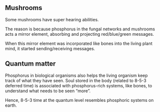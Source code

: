 ## Mushrooms 

Some mushrooms have super hearing abilities.

The reason is because phosphorus in the fungal networks and mushrooms acts a mirror element, absorbing and projecting red/blue/green messages.

When this mirror element was incorporated like bones into the living plant mind, it started sending/receiving messages. 

## Quantum matter

Phosphorus in biological organisms also helps the living organism keep track of what they have seen. Soul stored in the body (related to 8-5-3 deferred time) is associated with phosphorus-rich systems, like bones, to understand what needs to be seen “more”. 

Hence, 8-5-3 time at the quantum level resembles phosphoric systems on earth.